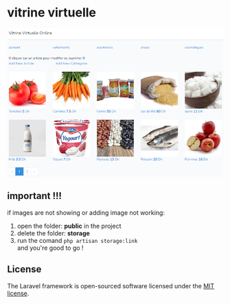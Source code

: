 # vitrine virtuelle
![image](envitrine.bmp)
## important !!!
if images are not showing or adding image not working:  
1. open the folder: **public** in the project  
2. delete the folder: **storage**  
3. run the comand `php artisan storage:link`  
and you're good to go !

## License

The Laravel framework is open-sourced software licensed under the [MIT license](https://opensource.org/licenses/MIT).
